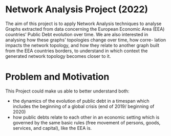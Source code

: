 # Network Analysis Project (2022)


The aim of this project is to apply Network Analysis techniques to analyse Graphs extracted
from data concerning the European Economic Area (EEA) countries’ Public Debt evolution
over time.
We are also interested in analysing how these graphs’ topologies change over time, how corre-
lation impacts the network topology, and how they relate to another graph built from the EEA
countries borders, to understand in which context the generated network topology becomes
closer to it.

# Problem and Motivation 

This Project could make us able to better understand both:
- the dynamics of the evolution of public debt in a timespan which includes the beginning
of a global crisis (end of 2019/ beginning of 2020)
- how public debts relate to each other in an economic setting which is governed by the
same basic rules (free movement of persons, goods, services, and capital), like the EEA is.
